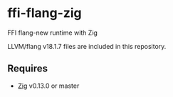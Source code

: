 # ffi-flang-zig

FFI flang-new runtime with Zig

LLVM/flang v18.1.7 files are included in this repository.

## Requires

- [Zig](https://ziglang.org/download) v0.13.0 or master
